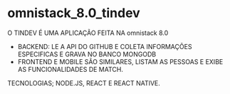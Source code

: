 # omnistack_8.0_tindev

O TINDEV É UMA APLICAÇÃO FEITA NA omnistack 8.0
- BACKEND: LE A API DO GITHUB E COLETA INFORMAÇÕES ESPECIFICAS E GRAVA NO BANCO MONGODB
- FRONTEND E MOBILE SÃO SIMILARES, LISTAM AS PESSOAS E EXIBE AS FUNCIONALIDADES DE MATCH.

TECNOLOGIAS; NODE.JS, REACT E REACT NATIVE.
